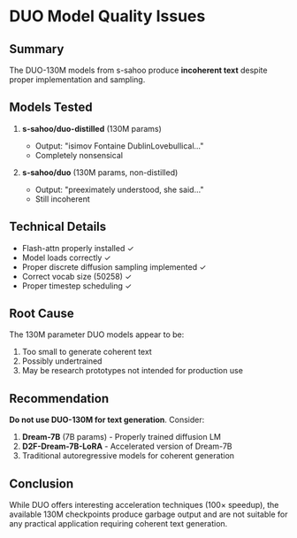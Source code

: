 # DUO Model Quality Issues

## Summary
The DUO-130M models from s-sahoo produce **incoherent text** despite proper implementation and sampling.

## Models Tested
1. **s-sahoo/duo-distilled** (130M params)
   - Output: "isimov Fontaine DublinLovebullical..."
   - Completely nonsensical

2. **s-sahoo/duo** (130M params, non-distilled)
   - Output: "preeximately understood, she said..."
   - Still incoherent

## Technical Details
- Flash-attn properly installed ✓
- Model loads correctly ✓
- Proper discrete diffusion sampling implemented ✓
- Correct vocab size (50258) ✓
- Proper timestep scheduling ✓

## Root Cause
The 130M parameter DUO models appear to be:
1. Too small to generate coherent text
2. Possibly undertrained
3. May be research prototypes not intended for production use

## Recommendation
**Do not use DUO-130M for text generation**. Consider:
1. **Dream-7B** (7B params) - Properly trained diffusion LM
2. **D2F-Dream-7B-LoRA** - Accelerated version of Dream-7B
3. Traditional autoregressive models for coherent generation

## Conclusion
While DUO offers interesting acceleration techniques (100× speedup), the available 130M checkpoints produce garbage output and are not suitable for any practical application requiring coherent text generation.